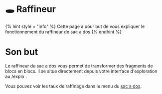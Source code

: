 # 🕳️ Raffineur
{% hint style = "info" %} Cette page a pour but de vous expliquer le fonctionnement du raffineur de sac a dos {% endhint %}


# Son but 

Le raffineur du sac a dos vous permet de transformer des fragments de blocs en blocs.
Il se situe directement depuis votre interface d'exploration au /explo .

Vous pouvez voir les taux de raffinage dans le menu du [sac a dos](exploration_bag.md).
